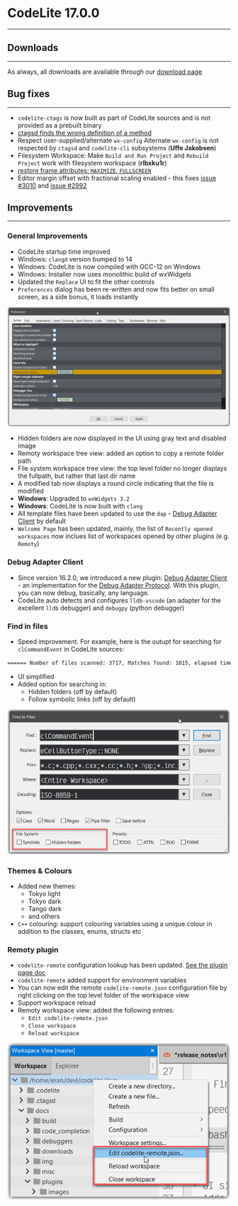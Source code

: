 # CodeLite 17.0.0
---

## Downloads
---

As always, all downloads are available through our [download page][1]

## Bug fixes
---

- `codelite-ctags` is now built as part of CodeLite sources and is not provided as a prebuilt binary
- [ctagsd finds the wrong definition of a method][3]
- Respect user-supplied/alternate `wx-config` Alternate `wx-config` is not respected by `ctagsd` and `codelite-cli` subsystems (**Uffe Jakobsen**)
- Filesystem Workspace: Make `Build and Run Project` and `Rebuild Project` work with filesystem workspace (**rlbxku1r**)
- [restore frame attributes: `MAXIMIZE`, `FULLSCREEN`][4]
- Editor margin offset with fractional scaling enabled - this fixes [issue #3010][5] and [issue #2992][6]

## Improvements
---

### General Improvements

- CodeLite startup time improved
- Windows: `clangd` version bumped to 14
- Windows: CodeLite is now compiled with GCC-12 on Windows
- Windows: Installer now uses monolithic build of wxWidgets
- Updated the `Replace` UI to fit the other controls
- `Preferences` dialog has been re-written and now fits better on small screen, as a side bonus, it loads instantly

![codelite-Preferences](images/17/preferences.png)

- Hidden folders are now displayed in the UI using gray text and disabled image
- Remoty workspace tree view: added an option to copy a remote folder path
- File system workspace tree view: the top level folder no longer displays the fullpath, but rather that last dir name
- A modified tab now displays a round circle indicating that the file is modified
- **Windows**: Upgraded to `wxWidgets 3.2`
- **Windows**: CodeLite is now built with `clang`
- All template files have been updated to use the `dap` - [Debug Adapter Client][7] by default
- `Welcome Page` has been updated, mainly, the list of `Recently opened workspaces` now inclues list of workspaces opened by other plugins (e.g. `Remoty`)

### Debug Adapter Client

- Since version 16.2.0, we introduced a new plugin: [Debug Adapter Client][7] - an implementation for the [Debug Adapter Protocol][8]. With this plugin, you can now debug, basically, any language.
- CodeLite auto detects and configures `lldb-vscode` (an adapter for the excellent `lldb` debugger) and `debugpy` (python debugger)


### Find in files

- Speed improvement. For example, here is the outupt for searching for `clCommandEvent` in CodeLite sources:

```bash
====== Number of files scanned: 3717, Matches found: 1015, elapsed time: 1.651 seconds ======
```

- UI simplified
- Added option for searching in:
    - Hidden folders (off by default)
    - Follow symbolic links (off by default)


![codelite-find-in-files](images/17/find-in-files.png)

### Themes & Colours

- Added new themes:
    - Tokyo light
    - Tokyo dark
    - Tango dark
    - and others
- `C++` colouring: support colouring variables using a unique colour in addition to the classes, enums, structs etc

### Remoty plugin

- `codelite-remote` configuration lookup has been updated. [See the plugin page doc][2]
- `codelite-remote` added support for environment variables
- You can now edit the remote `codelite-remote.json` configuration file by right clicking on the top level folder of the workspace view
- Support workspace reload
- Remoty workspace view: added the following entries:
    - `Edit codelite-remote.json`
    - `Close workspace`
    - `Reload workspace`

![Remoty Context Menu](images/17/remoty-context-menu.png)

[1]: https://downloads.codelite.org
[2]: /plugins/remoty/#configuring-code-completion
[3]: https://github.com/eranif/codelite/issues/2971
[4]: https://github.com/eranif/codelite/issues/3011
[5]: https://github.com/eranif/codelite/issues/3010
[6]: https://github.com/eranif/codelite/issues/2992
[7]: /plugins/dap
[8]: https://microsoft.github.io/debug-adapter-protocol/